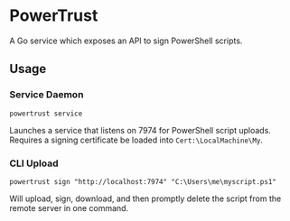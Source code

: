 # PowerTrust
A Go service which exposes an API to sign PowerShell scripts.

## Usage

### Service Daemon

```
powertrust service
```
Launches a service that listens on 7974 for PowerShell script uploads. Requires a signing certificate be loaded into `Cert:\LocalMachine\My`. 

### CLI Upload

```
powertrust sign "http://localhost:7974" "C:\Users\me\myscript.ps1"
```
Will upload, sign, download, and then promptly delete the script from the remote server in one command.
